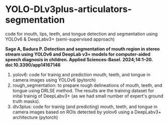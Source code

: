 # YOLO-DLv3plus-articulators-segmentation

code for mouth, lips, teeth, and tongue detection and segmentation using YOLOv6 & DeepLabv3+ (semi-supervised approach) 

**Sage A, Badura P. Detection and segmentation of mouth region in stereo stream using YOLOv6 and DeepLab v3+ models for computer-aided speech diagnosis in children. Applied Sciences-Basel. 2024;14:1–20. doi:10.3390/app14167146**


1) yolov6: code for trainig and prediction mouth, teeth, and tongue in camera images using YOLOv6 (pytorch) 
2) rough_segmentation: to prepare rough delineations of mouth, teeth, and tongue using DRLSE method. The results are the training dataset for inital trainig of DeepLabv3+ (as we had small number of expert's ground truth masks).
3) dlv3plus: code for trainig (and predicting) mouth, teeth, and tongue in camera images based on ROIs detected by yolov6 using a DeepLabv3+ architecture (pytorch)

